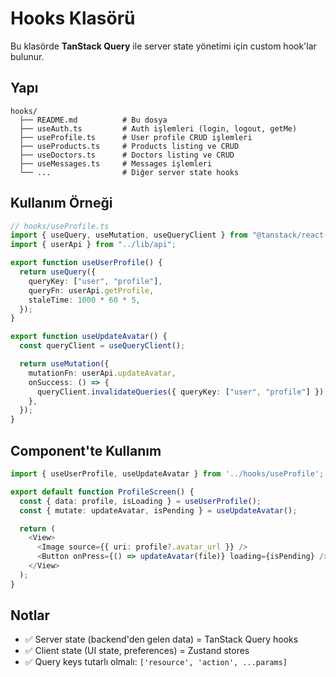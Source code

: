 # Hooks Klasörü

Bu klasörde **TanStack Query** ile server state yönetimi için custom hook'lar bulunur.

## Yapı

```
hooks/
  ├── README.md          # Bu dosya
  ├── useAuth.ts         # Auth işlemleri (login, logout, getMe)
  ├── useProfile.ts      # User profile CRUD işlemleri
  ├── useProducts.ts     # Products listing ve CRUD
  ├── useDoctors.ts      # Doctors listing ve CRUD
  ├── useMessages.ts     # Messages işlemleri
  └── ...                # Diğer server state hooks
```

## Kullanım Örneği

```typescript
// hooks/useProfile.ts
import { useQuery, useMutation, useQueryClient } from "@tanstack/react-query";
import { userApi } from "../lib/api";

export function useUserProfile() {
  return useQuery({
    queryKey: ["user", "profile"],
    queryFn: userApi.getProfile,
    staleTime: 1000 * 60 * 5,
  });
}

export function useUpdateAvatar() {
  const queryClient = useQueryClient();

  return useMutation({
    mutationFn: userApi.updateAvatar,
    onSuccess: () => {
      queryClient.invalidateQueries({ queryKey: ["user", "profile"] });
    },
  });
}
```

## Component'te Kullanım

```typescript
import { useUserProfile, useUpdateAvatar } from '../hooks/useProfile';

export default function ProfileScreen() {
  const { data: profile, isLoading } = useUserProfile();
  const { mutate: updateAvatar, isPending } = useUpdateAvatar();

  return (
    <View>
      <Image source={{ uri: profile?.avatar_url }} />
      <Button onPress={() => updateAvatar(file)} loading={isPending} />
    </View>
  );
}
```

## Notlar

- ✅ Server state (backend'den gelen data) = TanStack Query hooks
- ✅ Client state (UI state, preferences) = Zustand stores
- ✅ Query keys tutarlı olmalı: `['resource', 'action', ...params]`

